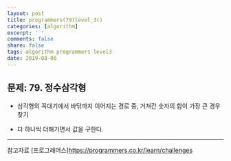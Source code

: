 ```yaml
---
layout: post
title: programmers(79)level_3()
categories: [algorithm]
excerpt: ' '
comments: false
share: false
tags: algorithm programmers level3
date: 2019-08-06
---
```


## 문제: 79. 정수삼각형

- 삼각형의 꼭대기에서 바닦까지 이어지는 경로 중, 거쳐간 숫자의 합이 가장 큰 경우 찾기

- 다 하나씩 더해가면서 값을 구한다.

---

참고자료
[프로그래머스]<https://programmers.co.kr/learn/challenges>
